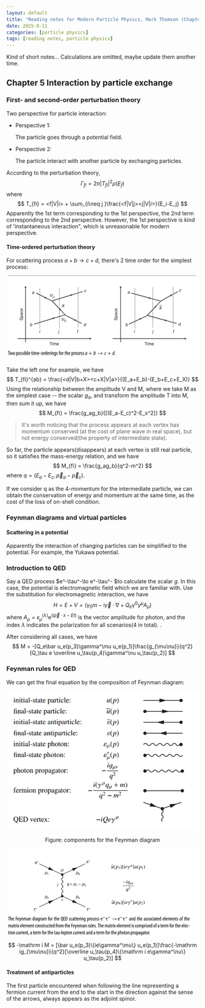 ```yaml
---
layout: default
title: "Reading notes for Modern Particle Physics, Mark Thomson (Chapter 5)"
date: 2025-8-11
categories: [particle physics]
tags: [reading notes, particle physics]
---
```


Kind of short notes... Calculations are omitted, maybe update them another time.

## Chapter 5 Interaction by particle exchange  

### First- and second-order perturbation theory

Two perspective for particle interaction:

- Perspective 1:

  The particle goes through a potential field.

- Perspective 2:

  The particle interact with another particle by exchanging particles. 

According to the perturbation theory, 
$$
\Gamma_{fi}= 2\pi |T_{fi}|^2\rho(E_f)
$$
where
$$
T_{fi} = <f|V|i> + \sum_{i\neq j }\frac{<f|V|j><j|V|i>}{E_i-E_j}
$$
Apparently the 1st term corresponding to the 1st perspective, the 2nd term corresponding to the 2nd perspective. However, the 1st perspective is kind of 'instantaneous interaction", which is unreasonable for modern perspective. 

#### Time-ordered perturbation theory

For scattering process $a+b \to c+d$, there's 2 time order for the simplest process:

![image-20250811105902965](https://raw.githubusercontent.com/stur007/img/main/img/202508111059356.png)

Take the left one for example, we have
$$
T_{fi}^{ab} = \frac{<d|V|b+X><c+X|V|a>}{(E_a+E_b)-(E_b+E_c+E_X)}
$$
Using the relationship between the amplitude V and M, where we take M as the simplest case -- the scalar $g_a$, and transform the amplitude T into M, then sum it up, we have
$$
M_{fi} = \frac{g_ag_b}{[(E_a-E_c)^2-E_x^2]}
$$

> It's worth noticing that the process appears at each vertex has momentum conserved (at the cost of plane wave in real space), but not energy conserved(the property of intermediate state). 

So far, the particle appears(disappears) at each vertex is still real particle, so it satisfies the mass-energy relation, and we have
$$
M_{fi} = \frac{g_ag_b}{q^2-m^2}
$$
where $q = (E_a-E_c, \vec p_a-\vec p_c)$.

If we consider q as the 4-momentum for the intermediate particle, we can obtain the conservation of energy and momentum at the same time, as the cost of the loss of on-shell condition.

### Feynman diagrams and virtual particles

#### Scattering in a potential 

Apparently the interaction of changing particles can be simplified to the potential. For example, the Yukawa potential.

### Introduction to QED

Say a QED process $e^-\tau^-\to e^-\tau^- $to calculate the scalar $g$. In this case, the potential is electromagnetic field which we are familiar with. Use the substitution for electromagnetic interaction, we have
$$
H = E+V = (\gamma_0 m - \mathrm i \vec \gamma \cdot \nabla + Q_e\gamma^0\gamma^\mu A_\mu)
$$
 where $A_\mu = \epsilon^{(\lambda)}_\mu\mathrm e^{(\mathrm i \vec p \cdot x -Et)}$ is the vector amplitude for photon, and the index $\lambda$ indicates the polarization for all scenarios(4 in total).  . 

After considering all cases, we have
$$
M = -[Q_e\bar u_e(p_3)\gamma^\mu u_e(p_1)]\frac{g_{\mu\nu}}{q^2}[Q_\tau e \overline u_\tau(p_4)\gamma^\nu u_\tau(p_2)]
$$

### Feynman rules for  QED

We can get the final equation by the composition of Feynman diagram:

![image-20250811113338829](https://raw.githubusercontent.com/stur007/img/main/img/202508111133846.png)

<center>Figure: components for the Feynman diagram</center>

![image-20250811112939035](https://raw.githubusercontent.com/stur007/img/main/img/202508111129473.png)
$$
-\mathrm i M = [\bar u_e(p_3)\{ie\gamma^\mu\} u_e(p_1)]\frac{-\mathrm  ig_{\mu\nu}}{q^2}[\overline u_\tau(p_4)\{\mathrm i e\gamma^\nu\} u_\tau(p_2)]
$$

#### Treatment of antiparticles

The first particle encountered when following the line representing a fermion current from the end to the start in the direction against the sense of the arrows, always appears as the adjoint spinor.  